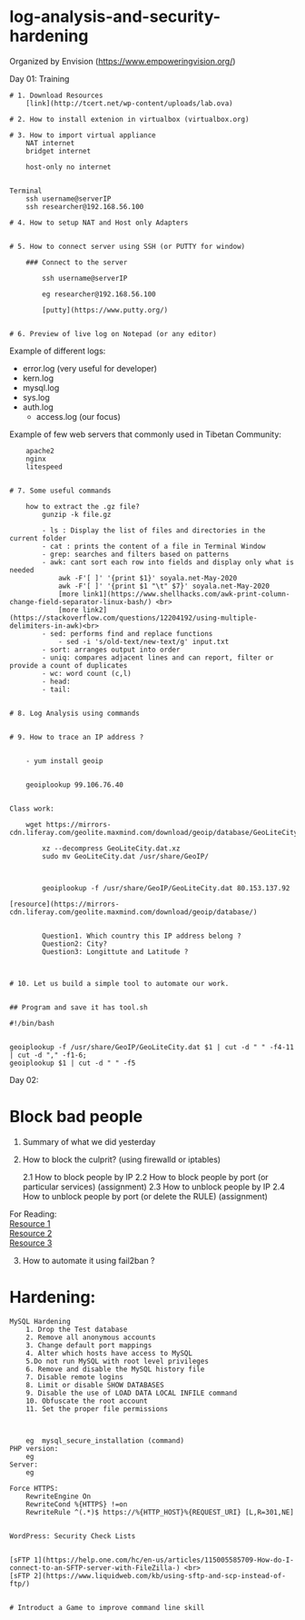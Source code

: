 # log-analysis-and-security-hardening
Organized by Envision (https://www.empoweringvision.org/)



Day 01: Training


	# 1. Download Resources  
		[link](http://tcert.net/wp-content/uploads/lab.ova)

	# 2. How to install extenion in virtualbox (virtualbox.org)

	# 3. How to import virtual appliance
		NAT internet  
		bridget internet

		host-only no internet


	Terminal
		ssh username@serverIP
		ssh researcher@192.168.56.100

	# 4. How to setup NAT and Host only Adapters


	# 5. How to connect server using SSH (or PUTTY for window)

		### Connect to the server

			ssh username@serverIP

			eg researcher@192.168.56.100

			[putty](https://www.putty.org/)


	# 6. Preview of live log on Notepad (or any editor)

Example of different logs:
  - error.log (very useful for developer)
  - kern.log
  - mysql.log
  - sys.log
  - auth.log  
	-	access.log (our focus)

Example of few web servers that commonly used in Tibetan Community:

		apache2
		nginx
		litespeed  


	# 7. Some useful commands

		how to extract the .gz file?
			gunzip -k file.gz

			- ls : Display the list of files and directories in the current folder
			- cat : prints the content of a file in Terminal Window
			- grep: searches and filters based on patterns
			- awk: cant sort each row into fields and display only what is needed
				awk -F'[ ]' '{print $1}' soyala.net-May-2020
				awk -F'[ ]' '{print $1 "\t" $7}' soyala.net-May-2020
				[more link1](https://www.shellhacks.com/awk-print-column-change-field-separator-linux-bash/) <br>
				[more link2](https://stackoverflow.com/questions/12204192/using-multiple-delimiters-in-awk)<br>
			- sed: performs find and replace functions
				- sed -i 's/old-text/new-text/g' input.txt
			- sort: arranges output into order
			- uniq: compares adjacent lines and can report, filter or provide a count of duplicates
			- wc: word count (c,l)
			- head:
			- tail:


	# 8. Log Analysis using commands


	# 9. How to trace an IP address ?


		- yum install geoip


	 	geoiplookup 99.106.76.40


	Class work:

		wget https://mirrors-cdn.liferay.com/geolite.maxmind.com/download/geoip/database/GeoLiteCity.dat.xz

			xz --decompress GeoLiteCity.dat.xz
			sudo mv GeoLiteCity.dat /usr/share/GeoIP/



			geoiplookup -f /usr/share/GeoIP/GeoLiteCity.dat 80.153.137.92

	[resource](https://mirrors-cdn.liferay.com/geolite.maxmind.com/download/geoip/database/)


			Question1. Which country this IP address belong ?
			Question2: City?
			Question3: Longittute and Latitude ?



	# 10. Let us build a simple tool to automate our work.


	## Program and save it has tool.sh

	#!/bin/bash


	geoiplookup -f /usr/share/GeoIP/GeoLiteCity.dat $1 | cut -d " " -f4-11 | cut -d "," -f1-6;
	geoiplookup $1 | cut -d " " -f5





Day 02:

# Block bad people

1. Summary of what we did yesterday

2. How to block the culprit? (using firewalld or iptables)

	2.1 How to block people by IP
	2.2 How to block people by port (or particular services) (assignment)
	2.3 How to unblock people by IP
	2.4 How to unblock people by port (or delete the RULE)  (assignment)

For Reading: <br >
	[Resource 1](https://www.hostingswift.com/how-to-block-or-unblock-an-ip-address-on-a-linux-server) <br>
	[Resource 2](https://www.e2enetworks.com/help/knowledge-base/how-to-block-ip-address-on-linux-server/)<br>
	[Resource 3](https://www.cyberciti.biz/faq/how-do-i-block-an-ip-on-my-linux-server/) <br>



3. How to automate it using fail2ban ?

# Hardening:

	MySQL Hardening
		1. Drop the Test database
		2. Remove all anonymous accounts
		3. Change default port mappings
		4. Alter which hosts have access to MySQL
		5.Do not run MySQL with root level privileges
		6. Remove and disable the MySQL history file
		7. Disable remote logins
		8. Limit or disable SHOW DATABASES
		9. Disable the use of LOAD DATA LOCAL INFILE command
		10. Obfuscate the root account
		11. Set the proper file permissions



		eg  mysql_secure_installation (command)
	PHP version:
		eg
	Server:
		eg

	Force HTTPS:
		RewriteEngine On
		RewriteCond %{HTTPS} !=on
		RewriteRule ^(.*)$ https://%{HTTP_HOST}%{REQUEST_URI} [L,R=301,NE]


	WordPress: Security Check Lists


	[sFTP 1](https://help.one.com/hc/en-us/articles/115005585709-How-do-I-connect-to-an-SFTP-server-with-FileZilla-) <br>
	[sFTP 2](https://www.liquidweb.com/kb/using-sftp-and-scp-instead-of-ftp/)


	# Introduct a Game to improve command line skill
